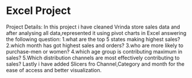 # Excel Project
Project Details:
In this project i have cleaned Vrinda store sales data and after analysing all data,represented it using pivot charts in Excel
answering the following question:
1.what are the top 5 states making highest sales?
2.which month has got highest sales and orders?
3.who are more likely to purchase-men or women?
4.which age group is contributing maximum in sales?
5.Which distribution channels are most effectively contributing to sales?
Lastly i have added Slicers fro Channel,Category and month for the ease of access and better visualization.
